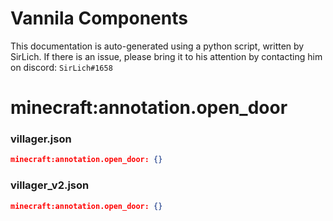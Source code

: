 # Vannila Components
This documentation is auto-generated using a python script, written by SirLich. If there is an issue, please bring it to his attention by contacting him on discord: `SirLich#1658`

# minecraft:annotation.open_door
### villager.json
```JSON
minecraft:annotation.open_door: {}
```

### villager_v2.json
```JSON
minecraft:annotation.open_door: {}
```

